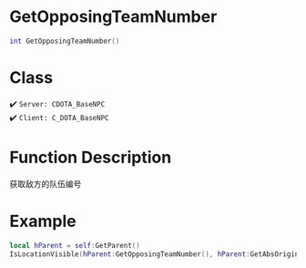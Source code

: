 # GetOpposingTeamNumber
```lua
int GetOpposingTeamNumber()
```
# Class
✔️ `Server: CDOTA_BaseNPC`  
✔️ `Client: C_DOTA_BaseNPC`  

# Function Description
获取敌方的队伍编号

# Example
```lua
local hParent = self:GetParent()
IsLocationVisible(hParent:GetOpposingTeamNumber(), hParent:GetAbsOrigin())
```